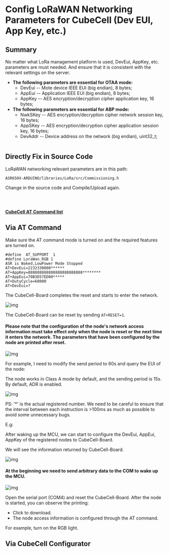 # Config LoRaWAN Networking Parameters for CubeCell (Dev EUI, App Key, etc.)

## Summary

No matter what LoRa management platform is used, DevEui, AppKey, etc. parameters are must needed. And ensure that it is consistent with the relevant settings on the server.

- **The following parameters are essential for OTAA mode:**
  - DevEui -- Mote device IEEE EUI (big endian), 8 bytes;
  - AppEui -- Application IEEE EUI (big endian), 8 bytes;
  - AppKey -- AES encryption/decryption cipher application key, 16 bytes;
- **The following parameters are essential for ABP mode:**
  - NwkSKey -- AES encryption/decryption cipher network session key, 16 bytes;
  - AppSKey -- AES encryption/decryption cipher application session key, 16 bytes;
  - DevAddr -- Device address on the network (big endian), uint32_t;

``` Tip:: There are three method to configuration LoRaWAN networking parameters, choose one of them.

```

## Directly Fix in Source Code

LoRaWAN networking relevant parameters are in this path:

`ASR650X-ARDUINO/libraries/LoRa/src/Commissioning.h`

Change in the source code and Compile/Upload again.

&nbsp;

``` Note:: The follows two methods need AT-Command enable.

```

**[CubeCell AT Command list](CubeCell_Series_AT_Command_User_Manual_V0.2)**

## Via AT Command

Make sure the AT command mode is turned on and the required features are turned on.

```
#define  AT_SUPPORT  1
#define LoraWan_RGB 1
ASR is Waked,LowPower Mode Stopped
AT+DevEui=2232330000******
AT+AppKey=888888888888888888888888********
AT+AppEui=70B3D57ED00*****
AT+DutyCycle=60000
AT+DevEui=?
```

The CubeCell-Board completes the reset and starts to enter the network.

![img](file:///Users/aaronlee/Documents/HeltecDocs/en/source/cubecell/img/connect_to_server/09.png?lastModify=1577603288)

The CubeCell-Board can be reset by sending `AT+RESET=1`.

#### Please note that the configuration of the node's network access information must take effect only when the node is reset or the next time it enters the network. The parameters that have been configured by the node are printed after reset.

![img](file:///Users/aaronlee/Documents/HeltecDocs/en/source/cubecell/img/connect_to_server/08.png?lastModify=1577603288)

For example, I need to modify the send period to 60s and query the EUI of the node:

The node works in Class A mode by default, and the sending period is 15s. By default, ADR is enabled.

![img](file:///Users/aaronlee/Documents/HeltecDocs/en/source/cubecell/img/connect_to_server/07.png?lastModify=1577603288)

PS: '*' is the actual registered number. We need to be careful to ensure that the interval between each instruction is >100ms as much as possible to avoid some unnecessary bugs.

E.g:

After waking up the MCU, we can start to configure the DevEui, AppEui, AppKey of the registered nodes to CubeCell-Board.

We will see the information returned by CubeCell-Board.

![img](file:///Users/aaronlee/Documents/HeltecDocs/en/source/cubecell/img/connect_to_server/06.png?lastModify=1577603288)

#### At the beginning we need to send arbitrary data to the COM to wake up the MCU.

![img](file:///Users/aaronlee/Documents/HeltecDocs/en/source/cubecell/img/connect_to_server/05.png?lastModify=1577603288)

Open the serial port (COM4) and reset the CubeCell-Board. After the node is started, you can observe the printing:

- Click to download.
- The node access information is configured through the AT command.

For example, turn on the RGB light.



## Via CubeCell Configurator


